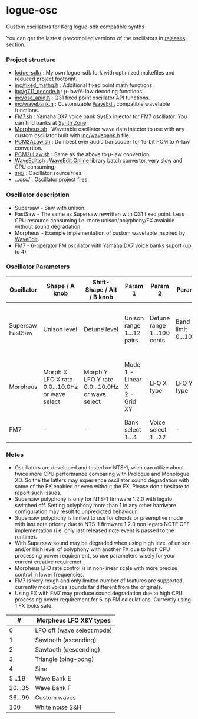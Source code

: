 # logue-osc
Custom oscillators for Korg logue-sdk compatible synths

You can get the lastest precompiled versions of the oscillators in [releases](../../releases/) section.

### Project structure

* [lodue-sdk/](logue-sdk/) : My own logue-sdk fork with optimized makefiles and reduced project footprint.
* [inc/fixed_mathq.h](inc/fixed_mathq.h) : Additional fixed point math functions.
* [inc/g711_decode.h](inc/g711_decode.h) : μ-law/A-law decoding functions.
* [inc/osc_apiq.h](inc/osc_apiq.h) : Q31 fixed point oscillator API functions.
* [inc/wavebank.h](inc/wavebank.h) : Customizable [WaveEdit](https://synthtech.com/waveedit) compatible wavetable functions.
* [FM7.sh](FM7.sh) : Yamaha DX7 voice bank SysEx injector for FM7 oscillator. You can find banks at [Synth Zone](http://www.synthzone.com/yamaha.htm).
* [Morpheus.sh](Morpheus.sh) : Wavetable oscillator wave data injector to use with any custom oscillator built with [inc/wavebank.h](inc/wavebank.h) file.
* [PCM2ALaw.sh](PCM2ALaw.sh) : Dumbest ever audio transcoder for 16-bit PCM to A-law convertion.
* [PCM2uLaw.sh](PCM2uLaw.sh) : Same as the above to μ-law convertion.
* [WaveEdit.sh](WaveEdit.sh) : [WaveEdit Online](https://waveeditonline.com/) library batch converter, very slow and CPU consuming.
* [src/](src/) : Oscillator source files.
* ...osc/ : Oscillator project files.

### Oscillator description
* Supersaw - Saw with unison.
* FastSaw - The same as Supersaw rewritten with Q31 fixed point. Less CPU resource consuming i.e. more unison/polyphony/FX avaiable without sound degradation.
* Morpheus - Example implementation of custom wavetable inspired by [WaveEdit](https://synthtech.com/waveedit).
* FM7 - 6-operator FM oscillator with Yamaha DX7 voice banks suport (up to 4)

### Oscillator Parameters
|Oscillator|Shape / A knob|Shift-Shape / Alt / B knob|Param 1|Param 2|Param 3|Param 4|Param 5|Param 6|
|-|-|-|-|-|-|-|-|-|
|Supersaw<br>FastSaw|Unison level|Detune level|Unison range 1...12 pairs|Detune range 1...100 cents|Band limit 0...100%|Attenuate 0...30dB|Route LFO<br>1 - Shape / Unison<br>2 - Shift-Shape / Detune<br>3 - both|Polyphony 1...12 voices|
|Morpheus|Morph X<br>LFO X rate 0.0...10.0Hz<br>or wave select|Morph Y<br>LFO Y rate 0.0...10.0Hz<br>or wave select|Mode<br>1 - Linear X<br>2 - Grid XY|LFO X type|LFO Y type|LFO trigger<br>0 - none<br>1 - LFO X<br>2 - LFO Y<br>3 - both|Morph Interpolate<br>0 - off<br>1 - on|-|
|FM7|-|-|Bank select 1...4|Voice select 1...32|-|-|-|-|

### Notes
* Oscillators are developed and tested on NTS-1, wich can utilize about twice more CPU performance comparing with Prologue and Monologue XD. So the the latters may experience oscillator sound degradation with some of the FX enabled or even without the FX. Please don't hesitate to report such issues.
* Supersaw polyphony is only for NTS-1 firmware 1.2.0 with legato switched off. Setting polyphony more than 1 in any other hardware configuration may result to unpredicted behaviour.
* Supersaw polyphony is limited to use for chords or preemptive mode with last note priority due to NTS-1 firmware 1.2.0 non legato NOTE OFF implementation (i.e. only last released note event is passed to the runtime).
* With Supersaw sound may be degraded when using high level of unison and/or high level of polyphony with another FX due to high CPU processing power requirement, so use parameters wisely for your current creative requiremet.
* Morpheus LFO rate control is in non-linear scale with more precise control in lower frequencies.
* FM7 is very rough and only limited number of features are supported, currently most voices sounds far different from the originals.
* Using FX with FM7 may produce sound degradation due to high CPU processing power requirement for 6-op FM calculations. Currently using 1 FX looks safe.

|#|Morpheus LFO X&Y types|
|-|-|
|0|LFO off (wave select mode)|
|1|Sawtooth (ascending)|
|2|Sawtooth (descending)|
|3|Triangle (ping-pong)|
|4|Sine|
|5...19|Wave Bank E|
|20...35|Wave Bank F|
|36...99|Custom waves|
|100|White noise S&H|
